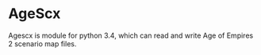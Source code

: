# AgeScx
Agescx is module for python 3.4, which can read and write Age of Empires 2 scenario map files.
